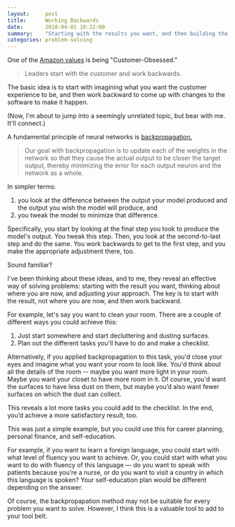 ```yaml
---
layout:     post
title:      Working Backwards
date:       2018-04-01 18:22:00
summary:    "Starting with the results you want, and then building the path back to your current circumstances"
categories: problem-solving
---
```


One of the [Amazon values](https://www.amazon.jobs/principles) is being "Customer-Obsessed."

> Leaders start with the customer and work backwards.

The basic idea is to start with imagining what you want the customer experience to be, and then work backward to come up with changes to the software to make it happen.

(Now, I'm about to jump into a seemingly unrelated topic, but bear with me. It'll connect.)

A fundamental principle of neural networks is [backpropagation.](https://mattmazur.com/2015/03/17/a-step-by-step-backpropagation-example/)

> Our goal with backpropagation is to update each of the weights in the network so that they cause the actual output to be closer the target output, thereby minimizing the error for each output neuron and the network as a whole.

In simpler terms:

1. you look at the difference between the output your model produced and the output you wish the model will produce, and
2. you tweak the model to minimize that difference.

Specifically, you start by looking at the final step you took to produce the model's output. You tweak this step. Then, you look at the second-to-last step and do the same. You work backwards to get to the first step, and you make the appropriate adjustment there, too.

Sound familiar?

I've been thinking about these ideas, and to me, they reveal an effective way of solving problems: starting with the result you want, thinking about where you are now, and adjusting your approach. The key is to start with the result, not where you are now, and then work backward.

For example, let's say you want to clean your room. There are a couple of different ways you could achieve this:

1. Just start somewhere and start decluttering and dusting surfaces.
2. Plan out the different tasks you'll have to do and make a checklist.

Alternatively, if you applied backpropagation to this task, you'd close your eyes and imagine what you want your room to look like. You'd think about all the details of the room -- maybe you want more light in your room. Maybe you want your closet to have more room in it. Of course, you'd want the surfaces to have less dust on them, but maybe you’d also want fewer surfaces on which the dust can collect.

This reveals a lot more tasks you could add to the checklist. In the end, you’d achieve a more satisfactory result, too.

This was just a simple example, but you could use this for career planning, personal finance, and self-education.

For example, if you want to learn a foreign language, you could start with what level of fluency you want to achieve. Or, you could start with what you want to do with fluency of this language — do you want to speak with patients because you’re a nurse, or do you want to visit a country in which this language is spoken? Your self-education plan would be different depending on the answer.

Of course, the backpropapation method may not be suitable for every problem you want to solve. However, I think this is a valuable tool to add to your tool belt.